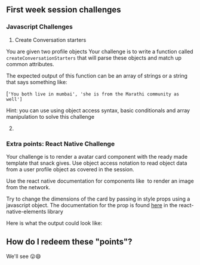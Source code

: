 ## First week session challenges

### Javascript Challenges

1. Create Conversation starters

You are given two profile objects
Your challenge is to write a function called `createConversationStarters`
that will parse these objects and match up common attributes.

The expected output of this function can be an array of strings or a string that says something like:

[`'You both live in mumbai',
'she is from the Marathi community as well']`

Hint: you can use using object access syntax,
basic conditionals and array manipulation to solve this challenge

2.

### Extra points: React Native Challenge

Your challenge is to render a avatar card component with the ready made template that snack gives. Use object access notation to read object data from a user profile object as covered in the session.

Use the react native documentation for components like [<Image />](https://facebook.github.io/react-native/docs/images.html) to render an image from the network.

Try to change the dimensions of the card by passing in style props using a javascript object. The documentation for the prop is found [here](https://react-native-training.github.io/react-native-elements/API/card/) in the react-native-elements library

Here is what the output could look like:

[react-native avatar]: https://d2ffutrenqvap3.cloudfront.net/items/3K0H371b2o0N3x3j0Z39/react-native-avatar.PNG?v=4bdaa88d "React Native Avatar card"

## How do I redeem these "points"?

We'll see 😛😄
